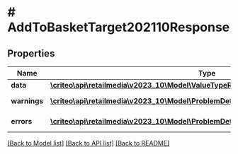 # # AddToBasketTarget202110Response

## Properties

Name | Type | Description | Notes
------------ | ------------- | ------------- | -------------
**data** | [**\criteo\api\retailmedia\v2023_10\Model\ValueTypeResourceOfAddToBasketTarget202110**](ValueTypeResourceOfAddToBasketTarget202110.md) |  | [optional]
**warnings** | [**\criteo\api\retailmedia\v2023_10\Model\ProblemDetails[]**](ProblemDetails.md) |  | [optional] [readonly]
**errors** | [**\criteo\api\retailmedia\v2023_10\Model\ProblemDetails[]**](ProblemDetails.md) |  | [optional] [readonly]

[[Back to Model list]](../../README.md#models) [[Back to API list]](../../README.md#endpoints) [[Back to README]](../../README.md)
